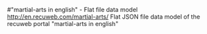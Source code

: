 #"martial-arts in english" - Flat file data model
http://en.recuweb.com/martial-arts/
Flat JSON file data model of the recuweb portal "martial-arts in english"
